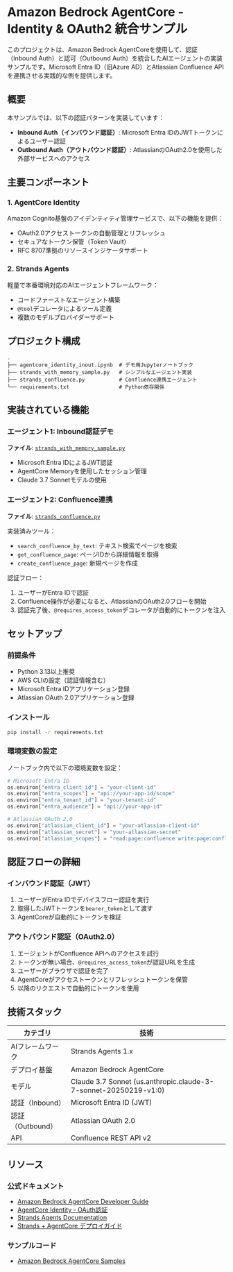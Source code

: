 # Amazon Bedrock AgentCore - Identity & OAuth2 統合サンプル

このプロジェクトは、Amazon Bedrock AgentCoreを使用して、認証（Inbound Auth）と認可（Outbound Auth）を統合したAIエージェントの実装サンプルです。Microsoft Entra ID（旧Azure AD）とAtlassian Confluence APIを連携させる実践的な例を提供します。

## 概要

本サンプルでは、以下の認証パターンを実装しています：

- **Inbound Auth（インバウンド認証）**: Microsoft Entra IDのJWTトークンによるユーザー認証
- **Outbound Auth（アウトバウンド認証）**: AtlassianのOAuth2.0を使用した外部サービスへのアクセス

## 主要コンポーネント

### 1. AgentCore Identity
Amazon Cognito基盤のアイデンティティ管理サービスで、以下の機能を提供：
- OAuth2.0アクセストークンの自動管理とリフレッシュ
- セキュアなトークン保管（Token Vault）
- RFC 8707準拠のリソースインジケータサポート

### 2. Strands Agents
軽量で本番環境対応のAIエージェントフレームワーク：
- コードファーストなエージェント構築
- `@tool`デコレータによるツール定義
- 複数のモデルプロバイダーサポート

## プロジェクト構成

```
.
├── agentcore_identity_inout.ipynb  # デモ用Jupyterノートブック
├── strands_with_memory_sample.py   # シンプルなエージェント実装
├── strands_confluence.py           # Confluence連携エージェント
└── requirements.txt                # Python依存関係
```

## 実装されている機能

### エージェント1: Inbound認証デモ
**ファイル**: [`strands_with_memory_sample.py`](strands_with_memory_sample.py)

- Microsoft Entra IDによるJWT認証
- AgentCore Memoryを使用したセッション管理
- Claude 3.7 Sonnetモデルの使用

### エージェント2: Confluence連携
**ファイル**: [`strands_confluence.py`](strands_confluence.py)

実装済みツール：
- `search_confluence_by_text`: テキスト検索でページを検索
- `get_confluence_page`: ページIDから詳細情報を取得
- `create_confluence_page`: 新規ページを作成

認証フロー：
1. ユーザーがEntra IDで認証
2. Confluence操作が必要になると、AtlassianのOAuth2.0フローを開始
3. 認証完了後、`@requires_access_token`デコレータが自動的にトークンを注入

## セットアップ

### 前提条件

- Python 3.13以上推奨
- AWS CLIの設定（認証情報含む）
- Microsoft Entra IDアプリケーション登録
- Atlassian OAuth 2.0アプリケーション登録

### インストール

```bash
pip install -r requirements.txt
```

### 環境変数の設定

ノートブック内で以下の環境変数を設定：

```python
# Microsoft Entra ID
os.environ["entra_client_id"] = "your-client-id"
os.environ["entra_scopes"] = "api://your-app-id/scope"
os.environ["entra_tenant_id"] = "your-tenant-id"
os.environ["entra_audience"] = "api://your-app-id"

# Atlassian OAuth 2.0
os.environ["atlassian_client_id"] = "your-atlassian-client-id"
os.environ["atlassian_secret"] = "your-atlassian-secret"
os.environ["atlassian_scopes"] = "read:page:confluence write:page:confluence ..."
```

## 認証フローの詳細

### インバウンド認証（JWT）
1. ユーザーがEntra IDでデバイスフロー認証を実行
2. 取得したJWTトークンを`bearer_token`として渡す
3. AgentCoreが自動的にトークンを検証

### アウトバウンド認証（OAuth2.0）
1. エージェントがConfluence APIへのアクセスを試行
2. トークンが無い場合、`@requires_access_token`が認証URLを生成
3. ユーザーがブラウザで認証を完了
4. AgentCoreがアクセストークンとリフレッシュトークンを保管
5. 以降のリクエストで自動的にトークンを使用

## 技術スタック

| カテゴリ | 技術 |
|---------|-----|
| AIフレームワーク | Strands Agents 1.x |
| デプロイ基盤 | Amazon Bedrock AgentCore |
| モデル | Claude 3.7 Sonnet (us.anthropic.claude-3-7-sonnet-20250219-v1:0) |
| 認証（Inbound） | Microsoft Entra ID (JWT) |
| 認証（Outbound） | Atlassian OAuth 2.0 |
| API | Confluence REST API v2 |

## リソース

### 公式ドキュメント
- [Amazon Bedrock AgentCore Developer Guide](https://docs.aws.amazon.com/bedrock-agentcore/latest/devguide/)
- [AgentCore Identity - OAuth認証](https://docs.aws.amazon.com/bedrock-agentcore/latest/devguide/identity-authentication.html)
- [Strands Agents Documentation](https://strandsagents.com/latest/documentation/docs/)
- [Strands + AgentCore デプロイガイド](https://strandsagents.com/latest/documentation/docs/user-guide/deploy/deploy_to_bedrock_agentcore/)

### サンプルコード
- [Amazon Bedrock AgentCore Samples](https://github.com/awslabs/amazon-bedrock-agentcore-samples)

